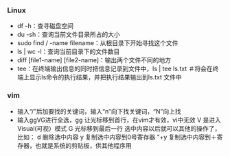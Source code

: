 ### Linux
- df -h：查寻磁盘空间
- du -sh：查询当前文件目录所占的大小
- sudo find / -name filename：从根目录下开始寻找这个文件
- ls | wc -l：查询当前目录下的文件数目
- diff [file1-name] [file2-name]：输出两个文件不同的地方
- tee：在终端输出信息的同时把信息记录到文件中，ls | tee ls.txt   ＃将会在终端上显示ls命令的执行结果，并把执行结果输出到ls.txt 文件中
### vim
- 输入“/”后加要找的关键词，输入“n”向下找关键词，“N”向上找
- 输入ggVG进行全选，gg 让光标移到首行，在vim才有效，vi中无效 
V   是进入Visual(可视）模式 
G  光标移到最后一行 
选中内容以后就可以其他的操作了，比如： 
d  删除选中内容 
y  复制选中内容到0号寄存器 
"+y  复制选中内容到＋寄存器，也就是系统的剪贴板，供其他程序用 
